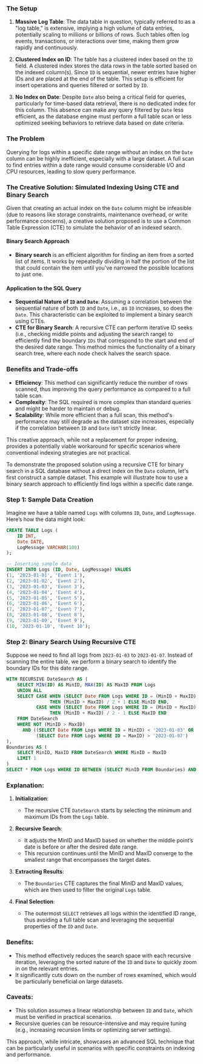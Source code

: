 ### The Setup

1. **Massive Log Table**: The data table in question, typically referred to as a "log table," is extensive, implying a high volume of data entries, potentially scaling to millions or billions of rows. Such tables often log events, transactions, or interactions over time, making them grow rapidly and continuously.

2. **Clustered Index on ID**: The table has a clustered index based on the `ID` field. A clustered index stores the data rows in the table sorted based on the indexed column(s). Since `ID` is sequential, newer entries have higher IDs and are placed at the end of the table. This setup is efficient for insert operations and queries filtered or sorted by `ID`.

3. **No Index on Date**: Despite `Date` also being a critical field for queries, particularly for time-based data retrieval, there is no dedicated index for this column. This absence can make any query filtered by `Date` less efficient, as the database engine must perform a full table scan or less optimized seeking behaviors to retrieve data based on date criteria.

### The Problem

Querying for logs within a specific date range without an index on the `Date` column can be highly inefficient, especially with a large dataset. A full scan to find entries within a date range would consume considerable I/O and CPU resources, leading to slow query performance.

### The Creative Solution: Simulated Indexing Using CTE and Binary Search

Given that creating an actual index on the `Date` column might be infeasible (due to reasons like storage constraints, maintenance overhead, or write performance concerns), a creative solution proposed is to use a Common Table Expression (CTE) to simulate the behavior of an indexed search.

#### Binary Search Approach
- **Binary search** is an efficient algorithm for finding an item from a sorted list of items. It works by repeatedly dividing in half the portion of the list that could contain the item until you've narrowed the possible locations to just one.

#### Application to the SQL Query
- **Sequential Nature of `ID` and `Date`**: Assuming a correlation between the sequential nature of both `ID` and `Date`, i.e., as `ID` increases, so does the `Date`. This characteristic can be exploited to implement a binary search using CTEs.
- **CTE for Binary Search**: A recursive CTE can perform iterative ID seeks (i.e., checking middle points and adjusting the search range) to efficiently find the boundary `IDs` that correspond to the start and end of the desired date range. This method mimics the functionality of a binary search tree, where each node check halves the search space.

### Benefits and Trade-offs
- **Efficiency**: This method can significantly reduce the number of rows scanned, thus improving the query performance as compared to a full table scan.
- **Complexity**: The SQL required is more complex than standard queries and might be harder to maintain or debug.
- **Scalability**: While more efficient than a full scan, this method's performance may still degrade as the dataset size increases, especially if the correlation between `ID` and `Date` isn't strictly linear.

This creative approach, while not a replacement for proper indexing, provides a potentially viable workaround for specific scenarios where conventional indexing strategies are not practical.

To demonstrate the proposed solution using a recursive CTE for binary search in a SQL database without a direct index on the `Date` column, let's first construct a sample dataset. This example will illustrate how to use a binary search approach to efficiently find logs within a specific date range.

### Step 1: Sample Data Creation

Imagine we have a table named `Logs` with columns `ID`, `Date`, and `LogMessage`. Here’s how the data might look:

```sql
CREATE TABLE Logs (
    ID INT,
    Date DATE,
    LogMessage VARCHAR(100)
);

-- Inserting sample data
INSERT INTO Logs (ID, Date, LogMessage) VALUES
(1, '2023-01-01', 'Event 1'),
(2, '2023-01-02', 'Event 2'),
(3, '2023-01-03', 'Event 3'),
(4, '2023-01-04', 'Event 4'),
(5, '2023-01-05', 'Event 5'),
(6, '2023-01-06', 'Event 6'),
(7, '2023-01-07', 'Event 7'),
(8, '2023-01-08', 'Event 8'),
(9, '2023-01-09', 'Event 9'),
(10, '2023-01-10', 'Event 10');
```

### Step 2: Binary Search Using Recursive CTE

Suppose we need to find all logs from `2023-01-03` to `2023-01-07`. Instead of scanning the entire table, we perform a binary search to identify the boundary IDs for this date range.

```sql
WITH RECURSIVE DateSearch AS (
    SELECT MIN(ID) AS MinID, MAX(ID) AS MaxID FROM Logs
    UNION ALL
    SELECT CASE WHEN (SELECT Date FROM Logs WHERE ID = (MinID + MaxID) / 2) < '2023-01-03'
                THEN (MinID + MaxID) / 2 + 1 ELSE MinID END,
           CASE WHEN (SELECT Date FROM Logs WHERE ID = (MinID + MaxID) / 2) > '2023-01-07'
                THEN (MinID + MaxID) / 2 - 1 ELSE MaxID END
    FROM DateSearch
    WHERE NOT (MinID > MaxID)
      AND ((SELECT Date FROM Logs WHERE ID = MinID) < '2023-01-03' OR
           (SELECT Date FROM Logs WHERE ID = MaxID) > '2023-01-07')
),
Boundaries AS (
    SELECT MinID, MaxID FROM DateSearch WHERE MinID = MaxID
    LIMIT 1
)
SELECT * FROM Logs WHERE ID BETWEEN (SELECT MinID FROM Boundaries) AND (SELECT MaxID FROM Boundaries);
```

### Explanation:

1. **Initialization**:
   - The recursive CTE `DateSearch` starts by selecting the minimum and maximum IDs from the `Logs` table.

2. **Recursive Search**:
   - It adjusts the MinID and MaxID based on whether the middle point’s date is before or after the desired date range.
   - This recursion continues until the MinID and MaxID converge to the smallest range that encompasses the target dates.

3. **Extracting Results**:
   - The `Boundaries` CTE captures the final MinID and MaxID values, which are then used to filter the original `Logs` table.

4. **Final Selection**:
   - The outermost `SELECT` retrieves all logs within the identified ID range, thus avoiding a full table scan and leveraging the sequential properties of the `ID` and `Date`.

### Benefits:

- This method effectively reduces the search space with each recursive iteration, leveraging the sorted nature of the `ID` and `Date` to quickly zoom in on the relevant entries.
- It significantly cuts down on the number of rows examined, which would be particularly beneficial on large datasets.

### Caveats:

- This solution assumes a linear relationship between `ID` and `Date`, which must be verified in practical scenarios.
- Recursive queries can be resource-intensive and may require tuning (e.g., increasing recursion limits or optimizing server settings).

This approach, while intricate, showcases an advanced SQL technique that can be particularly useful in scenarios with specific constraints on indexing and performance.
